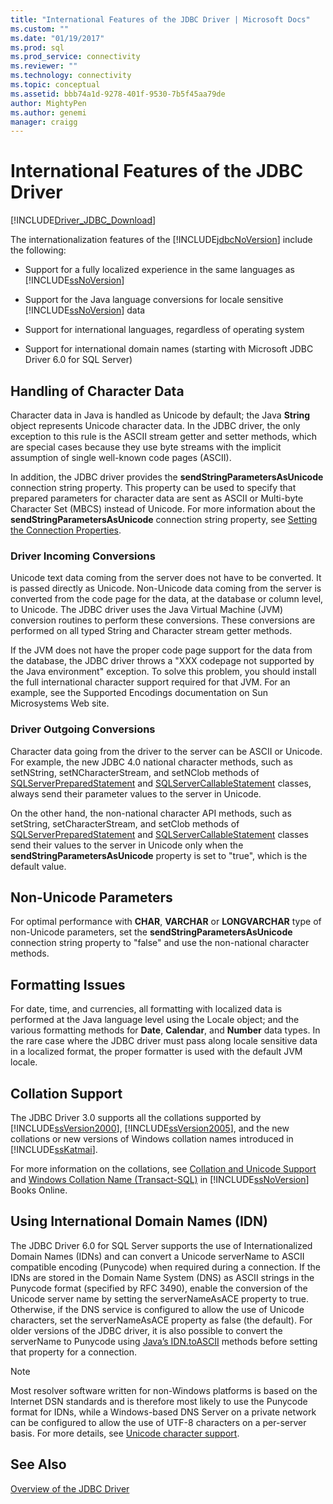 ```yaml
---
title: "International Features of the JDBC Driver | Microsoft Docs"
ms.custom: ""
ms.date: "01/19/2017"
ms.prod: sql
ms.prod_service: connectivity
ms.reviewer: ""
ms.technology: connectivity
ms.topic: conceptual
ms.assetid: bbb74a1d-9278-401f-9530-7b5f45aa79de
author: MightyPen
ms.author: genemi
manager: craigg
---
```

# International Features of the JDBC Driver
[!INCLUDE[Driver_JDBC_Download](../../includes/driver_jdbc_download.md)]

  The internationalization features of the [!INCLUDE[jdbcNoVersion](../../includes/jdbcnoversion_md.md)] include the following:  
  
-   Support for a fully localized experience in the same languages as [!INCLUDE[ssNoVersion](../../includes/ssnoversion-md.md)]  
  
-   Support for the Java language conversions for locale sensitive [!INCLUDE[ssNoVersion](../../includes/ssnoversion-md.md)] data  
  
-   Support for international languages, regardless of operating system  
  
-   Support for international domain names (starting with Microsoft JDBC Driver 6.0 for SQL Server)  
  
## Handling of Character Data  
 Character data in Java is handled as Unicode by default; the Java **String** object represents Unicode character data. In the JDBC driver, the only exception to this rule is the ASCII stream getter and setter methods, which are special cases because they use byte streams with the implicit assumption of single well-known code pages (ASCII).  
  
 In addition, the JDBC driver provides the **sendStringParametersAsUnicode** connection string property. This property can be used to specify that prepared parameters for character data are sent as ASCII or Multi-byte Character Set (MBCS) instead of Unicode. For more information about the **sendStringParametersAsUnicode** connection string property, see [Setting the Connection Properties](../../connect/jdbc/setting-the-connection-properties.md).  
  
### Driver Incoming Conversions  
 Unicode text data coming from the server does not have to be converted. It is passed directly as Unicode. Non-Unicode data coming from the server is converted from the code page for the data, at the database or column level, to Unicode. The JDBC driver uses the Java Virtual Machine (JVM) conversion routines to perform these conversions. These conversions are performed on all typed String and Character stream getter methods.  
  
 If the JVM does not have the proper code page support for the data from the database, the JDBC driver throws a "XXX codepage not supported by the Java environment" exception. To solve this problem, you should install the full international character support required for that JVM. For an example, see the Supported Encodings documentation on Sun Microsystems Web site.  
  
### Driver Outgoing Conversions  
 Character data going from the driver to the server can be ASCII or Unicode. For example, the new JDBC 4.0 national character methods, such as setNString, setNCharacterStream, and setNClob methods of [SQLServerPreparedStatement](../../connect/jdbc/reference/sqlserverpreparedstatement-class.md) and [SQLServerCallableStatement](../../connect/jdbc/reference/sqlservercallablestatement-class.md) classes, always send their parameter values to the server in Unicode.  
  
 On the other hand, the non-national character API methods, such as setString, setCharacterStream, and setClob methods of [SQLServerPreparedStatement](../../connect/jdbc/reference/sqlserverpreparedstatement-class.md) and [SQLServerCallableStatement](../../connect/jdbc/reference/sqlservercallablestatement-class.md) classes send their values to the server in Unicode only when the **sendStringParametersAsUnicode** property is set to "true", which is the default value.  
  
## Non-Unicode Parameters  
 For optimal performance with **CHAR**, **VARCHAR** or **LONGVARCHAR** type of non-Unicode parameters, set the **sendStringParametersAsUnicode** connection string property to "false" and use the non-national character methods.  
  
## Formatting Issues  
 For date, time, and currencies, all formatting with localized data is performed at the Java language level using the Locale object; and the various formatting methods for **Date**, **Calendar**, and **Number** data types. In the rare case where the JDBC driver must pass along locale sensitive data in a localized format, the proper formatter is used with the default JVM locale.  
  
## Collation Support  
 The JDBC Driver 3.0 supports all the collations supported by [!INCLUDE[ssVersion2000](../../includes/ssversion2000-md.md)], [!INCLUDE[ssVersion2005](../../includes/ssversion2005-md.md)], and the new collations or new versions of Windows collation names introduced in [!INCLUDE[ssKatmai](../../includes/sskatmai_md.md)].  
  
 For more information on the collations, see [Collation and Unicode Support](https://go.microsoft.com/fwlink/?LinkId=131366) and [Windows Collation Name (Transact-SQL)](https://go.microsoft.com/fwlink/?LinkId=131367) in [!INCLUDE[ssNoVersion](../../includes/ssnoversion-md.md)] Books Online.  
  
## Using International Domain Names (IDN)  
 The JDBC Driver 6.0 for SQL Server supports the use of Internationalized Domain Names (IDNs) and can convert a Unicode serverName to ASCII compatible encoding (Punycode) when required during a connection.  If the IDNs are stored in the Domain Name System (DNS) as ASCII strings in the Punycode format (specified by RFC 3490), enable the conversion of the Unicode server name by setting the serverNameAsACE property to true.  Otherwise, if the DNS service is configured to allow the use of Unicode characters, set the serverNameAsACE property as false (the default).  For older versions of the JDBC driver, it is also possible to convert the serverName to Punycode using [Java’s IDN.toASCII](https://docs.oracle.com/javase/8/docs/api/java/net/IDN.html) methods before setting that property for a connection.  
  
> [!NOTE]  
>  Most resolver software written for non-Windows platforms is based on the Internet DSN standards and is therefore most likely to use the Punycode format for IDNs, while a Windows-based DNS Server on a private network can be configured to allow the use of UTF-8 characters on a per-server basis.  For more details, see [Unicode character support](https://technet.microsoft.com/library/cc738403(v=ws.10).aspx).  
  
## See Also  
 [Overview of the JDBC Driver](../../connect/jdbc/overview-of-the-jdbc-driver.md)  
  
  

